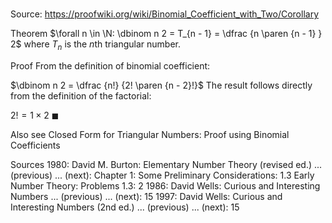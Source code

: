 # 

Source: https://proofwiki.org/wiki/Binomial_Coefficient_with_Two/Corollary



Theorem
$\forall n \in \N: \dbinom n 2 = T_{n - 1} = \dfrac {n \paren {n - 1} } 2$
where $T_n$ is the $n$th triangular number.


Proof
From the definition of binomial coefficient:

$\dbinom n 2 = \dfrac {n!} {2! \paren {n - 2}!}$
The result follows directly from the definition of the factorial:

$2! = 1 \times 2$
$\blacksquare$


Also see
Closed Form for Triangular Numbers: Proof using Binomial Coefficients


Sources
1980: David M. Burton: Elementary Number Theory (revised ed.) ... (previous) ... (next): Chapter $1$: Some Preliminary Considerations: $1.3$ Early Number Theory: Problems $1.3$: $2$
1986: David Wells: Curious and Interesting Numbers ... (previous) ... (next): $15$
1997: David Wells: Curious and Interesting Numbers (2nd ed.) ... (previous) ... (next): $15$




